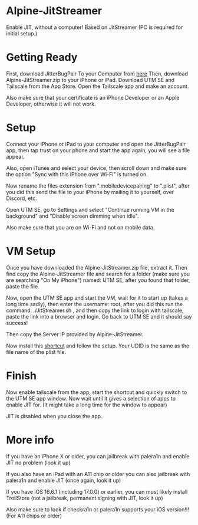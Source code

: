 # Alpine-JitStreamer
Enable JIT, without a computer!
Based on JitStreamer
(PC is required for initial setup.)

# Getting Ready
 First, download JitterBugPair To your Computer from [here](https://github.com/osy/Jitterbug/releases)
 Then, download Alpine-JitStreamer.zip to your iPhone or iPad.
 Download UTM SE and Tailscale from the App Store. Open the Tailscale app and make an account.

Also make sure that your certificate is an iPhone Developer or an Apple Developer, otherwise it will not work.

# Setup

Connect your iPhone or iPad to your computer and open the JitterBugPair app, then tap trust on your phone and start the app again, you will see a file appear.

Also, open iTunes and select your device, then scroll down and make sure the option "Sync with this iPhone over Wi-Fi" is turned on.

Now rename the files extension from ".mobiledevicepairing" to ".plist", after you did this send the file to your iPhone by mailing it to yourself, over Discord, etc. 

Open UTM SE, go to Settings and select "Continue running VM in the background" and "Disable screen dimming when idle".

Also make sure that you are on Wi-Fi and not on mobile data.

# VM Setup

Once you have downloaded the Alpine-JitStreamer.zip file, extract it. Then find copy the Alpine-JitStreamer file and search for a folder (make sure you are searching "On My iPhone") named: UTM SE, after you found that folder, paste the file.

Now, open the UTM SE app and start the VM, wait for it to start up (takes a long time sadly), then enter the username: root, after you did this run the command: ./JitStreamer.sh , and then copy the link to login with tailscale, paste the link into a browser and login. Go back to UTM SE and it should say success!

Then copy the Server IP provided by Alpine-JitStreamer.

Now install this [shortcut](https://www.icloud.com/shortcuts/ff544f25f69d425ba7705263a562c125) and follow the setup.
Your UDID is the same as the file name of the plist file.

# Finish

Now enable tailscale from the app, start the shortcut and quickly switch to the UTM SE app window. Now wait until it gives a selection of apps to enable JIT for. (It might take a long time for the window to appear)

JIT is disabled when you close the app.

# More info

If you have an iPhone X or older, you can jailbreak with palera1n and enable JIT no problem (look it up)

If you also have an iPad with an A11 chip or older you can also jailbreak with palera1n and enable JIT (once again, look it up)

If you have iOS 16.6.1 (including 17.0.0) or earlier, you can most likely install TrollStore (not a jailbreak, permanent signing with JIT, look it up)

Also make sure to look if checkra1n or palera1n supports your iOS version!!! (For A11 chips or older)
